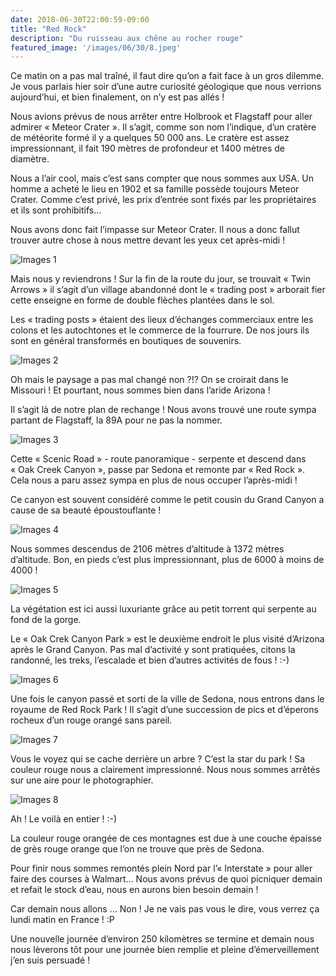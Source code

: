 ```yaml
---
date: 2018-06-30T22:00:59-09:00
title: "Red Rock"
description: "Du ruisseau aux chêne au rocher rouge"
featured_image: '/images/06/30/8.jpeg'
---
```


Ce matin on a pas mal traîné, il faut dire qu’on a fait face à un gros dilemme. Je vous parlais hier soir d’une autre curiosité géologique que nous verrions aujourd’hui, et bien finalement, on n’y est pas allés !

Nous avions prévus de nous arrêter entre Holbrook et Flagstaff pour aller admirer « Meteor Crater ». Il s’agit, comme son nom l’indique, d’un cratère de météorite formé il y a quelques 50 000 ans. Le cratère est assez impressionnant, il fait 190 mètres de profondeur et 1400 mètres de diamètre. 

Nous a l’air cool, mais c’est sans compter que nous sommes aux USA. Un homme a acheté le lieu en 1902 et sa famille possède toujours Meteor Crater. Comme c’est privé, les prix d’entrée sont fixés par les propriétaires et ils sont prohibitifs...

Nous avons donc fait l’impasse sur Meteor Crater. Il nous a donc fallut trouver autre chose à nous mettre devant les yeux cet après-midi !

![Images 1](/images/06/30/1.jpeg)

Mais nous y reviendrons ! Sur la fin de la route du jour, se trouvait « Twin Arrows » il s’agit d’un village abandonné dont le « trading post » arborait fier cette enseigne en forme de double flèches plantées dans le sol.

Les « trading posts » étaient des lieux d’échanges commerciaux entre les colons et les autochtones et le commerce de la fourrure. De nos jours ils sont en général transformés en boutiques de souvenirs. 

![Images 2](/images/06/30/2.jpeg)

Oh mais le paysage a pas mal changé non ?!? On se croirait dans le Missouri ! Et pourtant, nous sommes bien dans l’aride Arizona !

Il s’agit là de notre plan de rechange ! Nous avons trouvé une route sympa partant de Flagstaff, la 89A pour ne pas la nommer.

![Images 3](/images/06/30/3.jpeg)

Cette « Scenic Road » - route panoramique - serpente et descend dans « Oak Creek Canyon », passe par Sedona et remonte par « Red Rock ». Cela nous a paru assez sympa en plus de nous occuper l’après-midi !

Ce canyon est souvent considéré comme le petit cousin du Grand Canyon a cause de sa beauté époustouflante !

![Images 4](/images/06/30/4.jpeg)

Nous sommes descendus de 2106 mètres d’altitude à 1372 mètres d’altitude. Bon, en pieds c’est plus impressionnant, plus de 6000 à moins de 4000 !

![Images 5](/images/06/30/5.jpeg)

La végétation est ici aussi luxuriante grâce au petit torrent qui serpente au fond de la gorge. 

Le « Oak Crek Canyon Park » est le deuxième endroit le plus visité d’Arizona après le Grand Canyon. Pas mal d’activité y sont pratiquées, citons la randonné, les treks, l’escalade et bien d’autres activités de fous ! :-)

![Images 6](/images/06/30/6.jpeg)

Une fois le canyon passé et sorti de la ville de Sedona, nous entrons dans le royaume de Red Rock Park ! Il s’agit d’une succession de pics et d’éperons rocheux d’un rouge orangé sans pareil.

![Images 7](/images/06/30/7.jpeg)

Vous le voyez qui se cache derrière un arbre ? C’est la star du park ! Sa couleur rouge nous a clairement impressionné. Nous nous sommes arrêtés sur une aire pour le photographier. 

![Images 8](/images/06/30/8.jpeg)

Ah ! Le voilà en entier ! :-)

La couleur rouge orangée de ces montagnes est due à une couche épaisse de grès rouge orange que l’on ne trouve que près de Sedona.

Pour finir nous sommes remontés plein Nord par l’« Interstate » pour aller faire des courses à Walmart... Nous avons prévus de quoi picniquer demain et refait le stock d’eau, nous en aurons bien besoin demain !

Car demain nous allons ... Non ! Je ne vais pas vous le dire, vous verrez ça lundi matin en France ! :P

Une nouvelle journée d’environ 250 kilomètres se termine et demain nous nous lèverons tôt pour une journée bien remplie et pleine d’émerveillement j’en suis persuadé !